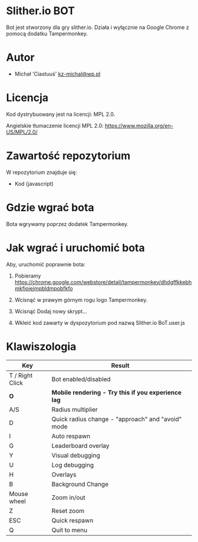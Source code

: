 Slither.io BOT
===========

Bot jest stworzony dla gry slither.io. Działa i wyłącznie na Google Chrome z pomocą dodatku Tampermonkey.

Autor
========================================================================

- Michał 'Ciastuuś' <kz-michal@wp.pl>

Licencja
========================================================================

Kod dystrybuowany jest na licencji: MPL 2.0.

Angielskie tłumaczenie licencji MPL 2.0: https://www.mozilla.org/en-US/MPL/2.0/

Zawartość repozytorium
========================================================================

W repozytorium znajduje się:

- Kod (javascript)

Gdzie wgrać bota
========================================================================

Bota wgrywamy poprzez dodatek Tampermonkey.

Jak wgrać i uruchomić bota
========================================================================

Aby, uruchomić poprawnie bota:

1. Pobieramy https://chrome.google.com/webstore/detail/tampermonkey/dhdgffkkebhmkfjojejmpbldmpobfkfo
 
2. Wcisnąć w prawym górnym rogu logo Tampermonkey.
 
3. Wcisnąć Dodaj nowy skrypt...

4. Wkleić kod zawarty w dyspozytorium pod nazwą Slither.io BoT.user.js

Klawiszologia
========================================================================

Key | Result
---|---
T / Right Click | Bot enabled/disabled
**O** | **Mobile rendering - Try this if you experience lag**
A/S | Radius multiplier
D | Quick radius change - "approach" and "avoid" mode
I | Auto respawn
G | Leaderboard overlay
Y | Visual debugging
U | Log debugging
H | Overlays
B | Background Change
Mouse wheel | Zoom in/out
Z | Reset zoom
ESC | Quick respawn
Q | Quit to menu
